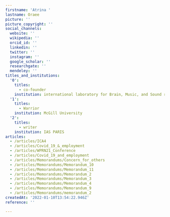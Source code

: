 ```yaml
---
firstname: 'Atrina '
lastname: Oraee
picture: ''
picture_copyright: ''
social_channels:
  website: ''
  wikipedia: ''
  orcid_id: ''
  linkedin: ''
  twitter: ''
  instagram: ''
  google_scholar: ''
  researchgate: ''
  mendeley: ''
titles_and_institutions:
  '0':
    titles:
      - co-founder
    institution: international laboratory for Brain, Music, and Sound research (BRAMS)
  '1':
    titles:
      - Warrior
    institution: McGill University
  '2':
    titles:
      - writer
    institution: IAS PARIS
articles:
  - /articles/ICA4
  - /articles/Covid_19_&_employment
  - /articles/WPRN21_Conference
  - /articles/Covid_19_and_employment
  - /articles/Memorandums/Concern_for_others
  - /articles/Memorandums/Memorandum_10
  - /articles/Memorandums/Memorandum_11
  - /articles/Memorandums/Memorandum_2
  - /articles/Memorandums/Memorandum_3
  - /articles/Memorandums/Memorandum_4
  - /articles/Memorandums/Memorandum_9
  - /articles/Memorandums/memorandum_2
createdAt: '2022-01-10T13:54:22.946Z'
reference: ''

---
```

